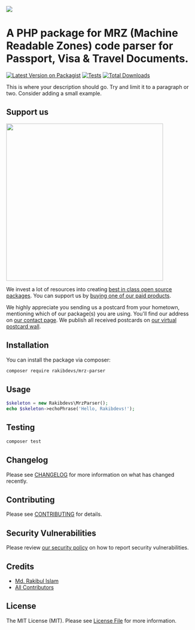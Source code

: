 
[<img src="https://github-ads.s3.eu-central-1.amazonaws.com/support-ukraine.svg?t=1" />](https://supportukrainenow.org)

# A PHP package for MRZ (Machine Readable Zones) code parser for Passport, Visa & Travel Documents.

[![Latest Version on Packagist](https://img.shields.io/packagist/v/rakibdevs/mrz-parser.svg?style=flat-square)](https://packagist.org/packages/rakibdevs/mrz-parser)
[![Tests](https://github.com/rakibdevs/mrz-parser/actions/workflows/run-tests.yml/badge.svg?branch=main)](https://github.com/rakibdevs/mrz-parser/actions/workflows/run-tests.yml)
[![Total Downloads](https://img.shields.io/packagist/dt/rakibdevs/mrz-parser.svg?style=flat-square)](https://packagist.org/packages/rakibdevs/mrz-parser)

This is where your description should go. Try and limit it to a paragraph or two. Consider adding a small example.

## Support us

[<img src="https://github-ads.s3.eu-central-1.amazonaws.com/mrz-parser.jpg?t=1" width="419px" />](https://spatie.be/github-ad-click/mrz-parser)

We invest a lot of resources into creating [best in class open source packages](https://spatie.be/open-source). You can support us by [buying one of our paid products](https://spatie.be/open-source/support-us).

We highly appreciate you sending us a postcard from your hometown, mentioning which of our package(s) you are using. You'll find our address on [our contact page](https://spatie.be/about-us). We publish all received postcards on [our virtual postcard wall](https://spatie.be/open-source/postcards).

## Installation

You can install the package via composer:

```bash
composer require rakibdevs/mrz-parser
```

## Usage

```php
$skeleton = new Rakibdevs\MrzParser();
echo $skeleton->echoPhrase('Hello, Rakibdevs!');
```

## Testing

```bash
composer test
```

## Changelog

Please see [CHANGELOG](CHANGELOG.md) for more information on what has changed recently.

## Contributing

Please see [CONTRIBUTING](https://github.com/spatie/.github/blob/main/CONTRIBUTING.md) for details.

## Security Vulnerabilities

Please review [our security policy](../../security/policy) on how to report security vulnerabilities.

## Credits

- [Md. Rakibul Islam](https://github.com/rakibdevs)
- [All Contributors](../../contributors)

## License

The MIT License (MIT). Please see [License File](LICENSE.md) for more information.
